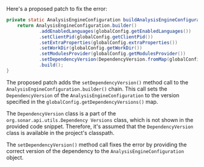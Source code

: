 Here's a proposed patch to fix the error:
```java
private static AnalysisEngineConfiguration buildAnalysisEngineConfiguration() {
    return AnalysisEngineConfiguration.builder()
            .addEnabledLanguages(globalConfig.getEnabledLanguages())
            .setClientPid(globalConfig.getClientPid())
            .setExtraProperties(globalConfig.extraProperties())
            .setWorkDir(globalConfig.getWorkDir())
            .setModulesProvider(globalConfig.getModulesProvider())
            .setDependencyVersion(DependencyVersion.fromMap(globalConfig.getDependencyVersions()))
            .build();
}
```
The proposed patch adds the `setDependencyVersion()` method call to the `AnalysisEngineConfiguration.builder()` chain. This call sets the `DependencyVersion` of the `AnalysisEngineConfiguration` to the version specified in the `globalConfig.getDependencyVersions()` map.

The `DependencyVersion` class is a part of the `org.sonar.api.utils.Dependency Versions` class, which is not shown in the provided code snippet. Therefore, it's assumed that the `DependencyVersion` class is available in the project's classpath.

The `setDependencyVersion()` method call fixes the error by providing the correct version of the dependency to the `AnalysisEngineConfiguration` object.